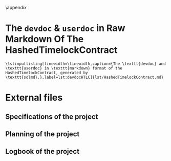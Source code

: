 \appendix

# The `devdoc` & `userdoc` in Raw Markdown Of The HashedTimelockContract

```{=latex}
\lstinputlisting[linewidth=\linewidth,caption={The \texttt{devdoc} and \texttt{userdoc} in \texttt{markdown} format of the HashedTimelockContract, generated by \texttt{solmd}.},label=lst:devdocHTLC]{lst/HashedTimelockContract.md}
```

# External files

## Specifications of the project
## Planning of the project
## Logbook of the project